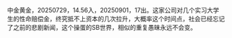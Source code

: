 中金黄金，20250729，14.56入，20250901，17出。这家公司对几个实习大学生的性命赔偿金，终究抵不上资本的几次拉升，大概率这个时间点，社会已经忘记了之前的悲剧新闻，这个操蛋的SB世界，相似的重复愚昧永远不会变。
